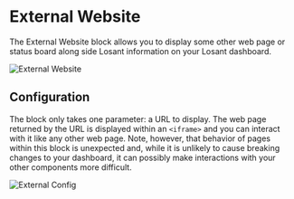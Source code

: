 # External Website

The External Website block allows you to display some other web page or status board along side Losant information on your Losant dashboard.

![External Website](/images/dashboards/external-example.png "External Website")

## Configuration

The block only takes one parameter: a URL to display. The web page returned by the URL is displayed within an `<iframe>` and you can interact with it like any other web page. Note, however, that behavior of pages within this block is unexpected and, while it is unlikely to cause breaking changes to your dashboard, it can possibly make interactions with your other components more difficult.

![External Config](/images/dashboards/external-config.png "External Config")

